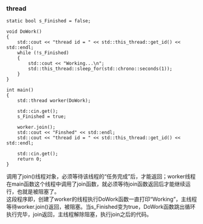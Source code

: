 ### thread
```
static bool s_Finished = false;

void DoWork()
{
	std::cout << "thread id = " << std::this_thread::get_id() << std::endl;
	while (!s_Finished)
	{
		std::cout << "Working...\n";
		std::this_thread::sleep_for(std::chrono::seconds(1));
	}
}

int main()
{
	std::thread worker(DoWork);

	std::cin.get();
	s_Finished = true;

	worker.join();
	std::cout << "Finshed" << std::endl;
	std::cout << "thread id = " << std::this_thread::get_id() << std::endl;

	std::cin.get();
	return 0;
}
```
调用了join()线程对象，必须等待该线程的“任务完成”后，才能返回；worker线程在main函数这个线程中调用了join函数，就必须等待join函数返回后才能继续运行，也就是被阻塞了。  
这段程序即，创建了worker的线程执行DoWork函数一直打印“Working”，主线程等待worker.join()返回，被阻塞。当s_Finished变为true，DoWork函数跳出循环执行完毕，join返回，主线程解除阻塞，执行join之后的代码。